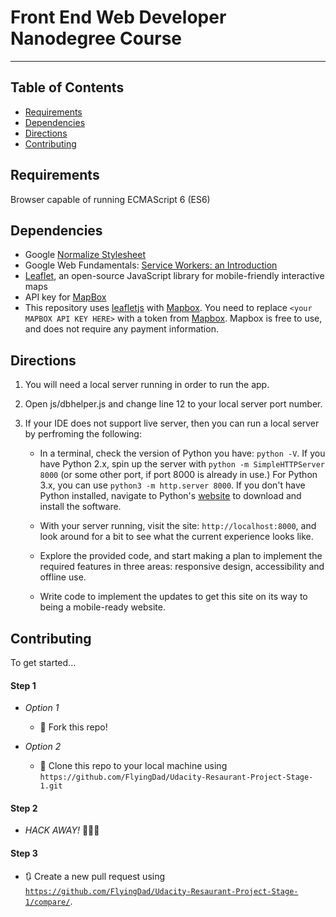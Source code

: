 # Front End Web Developer Nanodegree Course
---
## Table of Contents

* [Requirements](#requirements)
* [Dependencies](#dependencies)
* [Directions](#directions)
* [Contributing](#contributing)

## Requirements
Browser capable of running ECMAScript 6 (ES6)

## Dependencies  
- Google [Normalize Stylesheet](https://normalize-css.googlecode.com/svn/trunk/normalize.css) 
- Google Web Fundamentals: [Service Workers: an Introduction](https://developers.google.com/web/fundamentals/primers/service-workers/)
- [Leaflet](https://leafletjs.com), an open-source JavaScript library
for mobile-friendly interactive maps
- API key for [MapBox](https://www.openstreetmap.org/#map=4/38.01/-95.84)
- This repository uses [leafletjs](https://leafletjs.com/) with [Mapbox](https://www.mapbox.com/). You need to replace `<your MAPBOX API KEY HERE>` with a token from [Mapbox](https://www.mapbox.com/). Mapbox is free to use, and does not require any payment information. 


## Directions

1. You will need a local server running in order to run the app.

2. Open js/dbhelper.js and change line 12 to your local server port number.

3. If your IDE does not support live server, then you can run a local server by perfroming the following:

   - In a terminal, check the version of Python you have: `python -V`. If you have Python 2.x, spin up the server with `python -m SimpleHTTPServer 8000` (or some other port, if port 8000 is already in use.) For Python 3.x, you can use `python3 -m http.server 8000`. If you don't have Python installed, navigate to Python's [website](https://www.python.org/) to download and install the software.

   - With your server running, visit the site: `http://localhost:8000`, and look around for a bit to see what the current experience looks like.
   - Explore the provided code, and start making a plan to implement the required features in three areas: responsive design, accessibility and offline use.
   - Write code to implement the updates to get this site on its way to being a mobile-ready website.

## Contributing

To get started...

#### Step 1

- *Option 1*
    - 🍴 Fork this repo!

- *Option 2*
    - 👯 Clone this repo to your local machine using `https://github.com/FlyingDad/Udacity-Resaurant-Project-Stage-1.git`

#### Step 2

- *HACK AWAY!* 🔨🔨🔨

#### Step 3

- 🔃 Create a new pull request using <a href="https://github.com/FlyingDad/Udacity-Resaurant-Project-Stage-1/compare/" target="_blank">`https://github.com/FlyingDad/Udacity-Resaurant-Project-Stage-1/compare/`</a>.




